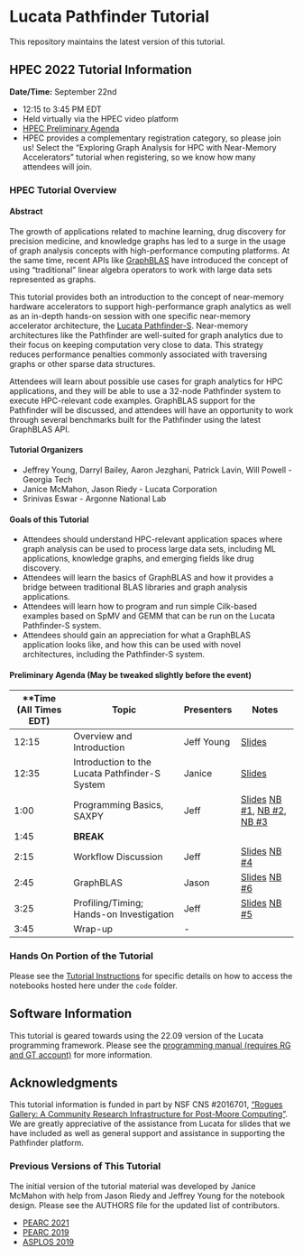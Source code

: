 # Lucata Pathfinder Tutorial

This repository maintains the latest version of this tutorial. 


## HPEC 2022 Tutorial Information

**Date/Time:** September 22nd
* 12:15 to 3:45 PM EDT
* Held virtually via the HPEC video platform
* [HPEC Preliminary Agenda](https://ieee-hpec.org/index.php/ieee-hpec-2022-prelim-agenda/)
* HPEC provides a complementary registration category, so please join us! Select the “Exploring Graph Analysis for HPC with Near-Memory Accelerators” tutorial when registering, so we know how many attendees will join. 

### HPEC Tutorial Overview

#### Abstract
The growth of applications related to machine learning, drug discovery for precision medicine, and knowledge
graphs has led to a surge in the usage of graph analysis concepts with high-performance computing platforms. At
the same time, recent APIs like [GraphBLAS](https://graphblas.org/) have introduced the concept of using “traditional”
linear algebra operators to work with large data sets represented as graphs.

This tutorial provides both an introduction to the concept of near-memory hardware accelerators to support
high-performance graph analytics as well as an in-depth hands-on session with one specific near-memory
accelerator architecture, the [Lucata Pathfinder-S](https://lucata.com/solutions/pathfinder/).
Near-memory architectures like the Pathfinder are well-suited
for graph analytics due to their focus on keeping computation very close to data. This strategy reduces 
performance penalties commonly associated with traversing graphs or
other sparse data structures.

Attendees will learn about possible use cases for graph analytics for HPC applications, and they will be able
to use a 32-node Pathfinder system to execute HPC-relevant code examples. GraphBLAS support for the
Pathfinder will be discussed, and attendees will have an opportunity to work through several benchmarks built
for the Pathfinder using the latest GraphBLAS API.

#### Tutorial Organizers
* Jeffrey Young, Darryl Bailey, Aaron Jezghani, Patrick Lavin, Will Powell - Georgia Tech
* Janice McMahon, Jason Riedy - Lucata Corporation
* Srinivas Eswar - Argonne National Lab

#### Goals of this Tutorial
* Attendees should understand HPC-relevant application spaces where graph analysis can be used to
process large data sets, including ML applications, knowledge graphs, and emerging fields like drug
discovery.
* Attendees will learn the basics of GraphBLAS and how it provides a bridge between traditional BLAS
libraries and graph analysis applications.
* Attendees will learn how to program and run simple Cilk-based examples based on SpMV and GEMM
that can be run on the Lucata Pathfinder-S system.
* Attendees should gain an appreciation for what a GraphBLAS application looks like, and how this can be
used with novel architectures, including the Pathfinder-S system.

#### Preliminary Agenda (May be tweaked slightly before the event)
| **Time (All Times EDT) | **Topic**                                      | Presenters | Notes                                                                                                                                                                                                                                                                                                                                                                                                                                                                                                                    |
| ---------------------- | ---------------------------------------------- | ---------- | ------------------------------------------                                                                                                                                                                                                                                                                                                                                                                                                                                                                               |
| 12:15                  | Overview and Introduction                      | Jeff Young | [Slides](https://github.com/gt-crnch-rg/lucata-pathfinder-tutorial/blob/main/slides/01-lucata-pathfinder-tutorial-intro.pdf)                                                                                                                                                                                                                                                                                                                                                                                             |
| 12:35                  | Introduction to the Lucata Pathfinder-S System | Janice     | [Slides](https://github.com/gt-crnch-rg/lucata-pathfinder-tutorial/blob/main/slides/02-lucata-pathfinder-tutorial-system-overview.pdf)                                                                                                                                                                                                                                                                                                                                                                                   |
| 1:00                   | Programming Basics, SAXPY                      | Jeff       | [Slides](https://github.com/gt-crnch-rg/lucata-pathfinder-tutorial/blob/main/slides/03-lucata-pathfinder-tutorial-programming.pdf) [NB #1](https://github.com/gt-crnch-rg/lucata-pathfinder-tutorial/blob/main/code/01-hello-world/NB01-hello-world.ipynb), [NB #2](https://github.com/gt-crnch-rg/lucata-pathfinder-tutorial/blob/main/code/02-lucata-profiling/NB02-Profiling-Plotting.ipynb), [NB #3](https://github.com/gt-crnch-rg/lucata-pathfinder-tutorial/blob/main/code/03-saxpy-basics/NB03-saxpy-basics.pdf) |
| 1:45                   | **BREAK**                                      |            |                                                                                                                                                                                                                                                                                                                                                                                                                                                                                                                          |
| 2:15                   | Workflow Discussion                            | Jeff       | [Slides](https://github.com/gt-crnch-rg/lucata-pathfinder-tutorial/blob/main/slides/04-lucata-pathfinder-tutorial-workflow.pdf) [NB #4](https://github.com/gt-crnch-rg/lucata-pathfinder-tutorial/blob/main/code/04-saxpy-workflow/NB04-saxpy-workflow.ipynb)                                                                                                                                                                                                                                                            |
| 2:45                   | GraphBLAS                                      | Jason      | [Slides](https://github.com/gt-crnch-rg/lucata-pathfinder-tutorial/blob/main/slides/05-lucata-pathfinder-tutorial-graphblas-overview.pdf) [NB #6](https://github.com/gt-crnch-rg/lucata-pathfinder-tutorial/blob/main/code/06-graphblas/NB05-graphblas.ipynb)                                                                                                                                                                                                                                                            |
| 3:25                   | Profiling/Timing; Hands-on Investigation       | Jeff       | [Slides](https://github.com/gt-crnch-rg/lucata-pathfinder-tutorial/blob/main/slides/06-lucata-pathfinder-tutorial-hardware-performance-counters.pdf) [NB #5](https://github.com/gt-crnch-rg/lucata-pathfinder-tutorial/blob/main/code/05-timing-hwcounters/NB05-timing-hwcounters.ipynb)                                                                                                                                                                                                                                 |
| 3:45                   | Wrap-up                                        | -          |                                                                                                                                                                                                                                                                                                                                                                                                                                                                                                                          |

### Hands On Portion of the Tutorial
Please see the [Tutorial Instructions](https://github.com/gt-crnch-rg/lucata-pathfinder-tutorial/blob/ee29508201016029bff1cc9819d85bdaaca3fad1/Tutorial-Instructions.md) for specific details on how to access the notebooks hosted here under the `code` folder.

## Software Information
This tutorial is geared towards using the 22.09 version of the Lucata programming framework. Please see the [programming manual (requires RG and GT account)](https://github.gatech.edu/crnch-rg/rg-lucata-pathfinder/blob/main/docs/pathfinder/Lucata-Pathfinder-Programming-Guide-v2.0.0-2202-tools.pdf) for more information. 


## Acknowledgments
This tutorial information is funded in part by NSF CNS #2016701, [“Rogues Gallery: A Community Research Infrastructure for Post-Moore Computing”](https://www.nsf.gov/awardsearch/showAward?AWD_ID=2016701). We are greatly appreciative of the assistance from Lucata for slides that we have included as well as general support and assistance in supporting the Pathfinder platform.

### Previous Versions of This Tutorial

The initial version of the tutorial material was developed by Janice McMahon with help from Jason Riedy and Jeffrey Young for the notebook design. Please see the AUTHORS file for the updated list of contributors. 

* [PEARC 2021](https://github.com/gt-crnch-rg/pearc-tutorial-2021)
* [PEARC 2019](https://github.com/gt-crnch-rg/pearc-tutorial-2019)
* [ASPLOS 2019](https://github.com/gt-crnch-rg/asplos-tutorial-2019)
